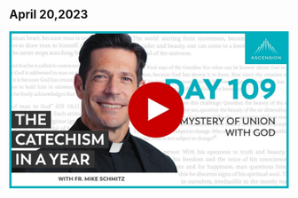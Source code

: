 ## April 20,2023 ##

[![Mystery of Union With God](https://raw.githubusercontent.com/linusjf/CIAY/main/April/jpgs/Day109.jpg)](https://youtu.be/2D7KgTR0ufg "Mystery of Union With God")
